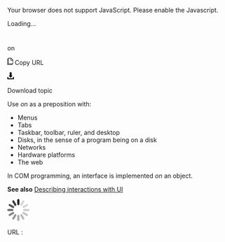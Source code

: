 Your browser does not support JavaScript. Please enable the Javascript.

Loading...

# 

on

![Copy URL](media/on/Copy.png)
Copy URL

![Download](media/on/Download.png)

Download topic

Use *on* as a preposition with:

  - Menus
  - Tabs
  - Taskbar, toolbar, ruler, and desktop
  - Disks, in the sense of a program being on a disk
  - Networks
  - Hardware platforms
  - The web

In COM programming, an interface is implemented *on* an object.

**See also** [Describing interactions with UI](https://worldready.cloudapp.net/Styleguide/Read?id=2700&topicid=26472)

![In progress](media/on/activity-large.gif)

URL :
